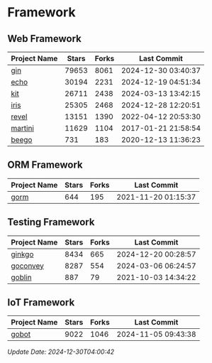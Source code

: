 # Framework

## Web Framework
| Project Name | Stars | Forks | Last Commit |
| ------------ | ----- | ----- | ----------- |
| [gin](https://github.com/gin-gonic/gin) | 79653 | 8061 | 2024-12-30 03:40:37 |
| [echo](https://github.com/labstack/echo) | 30194 | 2231 | 2024-12-19 04:51:34 |
| [kit](https://github.com/go-kit/kit) | 26711 | 2438 | 2024-03-13 13:42:15 |
| [iris](https://github.com/kataras/iris) | 25305 | 2468 | 2024-12-28 12:20:51 |
| [revel](https://github.com/revel/revel) | 13151 | 1390 | 2022-04-12 20:53:30 |
| [martini](https://github.com/go-martini/martini) | 11629 | 1104 | 2017-01-21 21:58:54 |
| [beego](https://github.com/astaxie/beego) | 731 | 183 | 2020-12-13 11:36:23 |

## ORM Framework
| Project Name | Stars | Forks | Last Commit |
| ------------ | ----- | ----- | ----------- |
| [gorm](https://github.com/jinzhu/gorm) | 644 | 195 | 2021-11-20 01:15:37 |

## Testing Framework
| Project Name | Stars | Forks | Last Commit |
| ------------ | ----- | ----- | ----------- |
| [ginkgo](https://github.com/onsi/ginkgo) | 8434 | 665 | 2024-12-20 00:28:57 |
| [goconvey](https://github.com/smartystreets/goconvey) | 8287 | 554 | 2024-03-06 06:24:57 |
| [goblin](https://github.com/franela/goblin) | 887 | 79 | 2021-10-03 14:34:22 |

## IoT Framework
| Project Name | Stars | Forks | Last Commit |
| ------------ | ----- | ----- | ----------- |
| [gobot](https://github.com/hybridgroup/gobot) | 9022 | 1046 | 2024-11-05 09:43:38 |

*Update Date: 2024-12-30T04:00:42*
